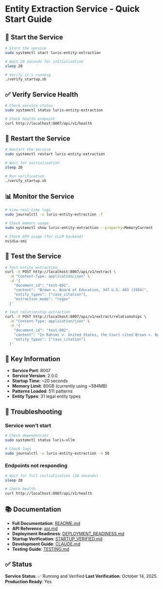 # Entity Extraction Service - Quick Start Guide

## 🚀 Start the Service

```bash
# Start the service
sudo systemctl start luris-entity-extraction

# Wait 20 seconds for initialization
sleep 20

# Verify it's running
./verify_startup.sh
```

## ✅ Verify Service Health

```bash
# Check service status
sudo systemctl status luris-entity-extraction

# Check health endpoint
curl http://localhost:8007/api/v1/health
```

## 🔄 Restart the Service

```bash
# Restart the service
sudo systemctl restart luris-entity-extraction

# Wait for initialization
sleep 20

# Run verification
./verify_startup.sh
```

## 📊 Monitor the Service

```bash
# View real-time logs
sudo journalctl -u luris-entity-extraction -f

# Check memory usage
sudo systemctl show luris-entity-extraction --property=MemoryCurrent

# Check GPU usage (for vLLM backend)
nvidia-smi
```

## 🧪 Test the Service

```bash
# Test entity extraction
curl -X POST http://localhost:8007/api/v1/extract \
  -H "Content-Type: application/json" \
  -d '{
    "document_id": "test-001",
    "content": "Brown v. Board of Education, 347 U.S. 483 (1954)",
    "entity_types": ["case_citation"],
    "extraction_mode": "regex"
  }'

# Test relationship extraction
curl -X POST http://localhost:8007/api/v1/extract/relationships \
  -H "Content-Type: application/json" \
  -d '{
    "document_id": "test-002",
    "content": "In Rahimi v. United States, the Court cited Brown v. Board.",
    "entity_types": ["case_citation"]
  }'
```

## 📝 Key Information

- **Service Port**: 8007
- **Service Version**: 2.0.0
- **Startup Time**: ~20 seconds
- **Memory Limit**: 80GB (currently using ~594MB)
- **Patterns Loaded**: 511 patterns
- **Entity Types**: 31 legal entity types

## 🔧 Troubleshooting

### Service won't start
```bash
# Check dependencies
sudo systemctl status luris-vllm

# Check logs
sudo journalctl -u luris-entity-extraction -n 50
```

### Endpoints not responding
```bash
# Wait for full initialization (20 seconds)
sleep 20

# Check health
curl http://localhost:8007/api/v1/health
```

## 📚 Documentation

- **Full Documentation**: [README.md](README.md)
- **API Reference**: [api.md](api.md)
- **Deployment Readiness**: [DEPLOYMENT_READINESS.md](DEPLOYMENT_READINESS.md)
- **Startup Verification**: [STARTUP_VERIFIED.md](STARTUP_VERIFIED.md)
- **Development Guide**: [CLAUDE.md](../CLAUDE.md)
- **Testing Guide**: [TESTING.md](TESTING.md)

## ✅ Status

**Service Status**: ✅ Running and Verified
**Last Verification**: October 14, 2025
**Production Ready**: Yes
